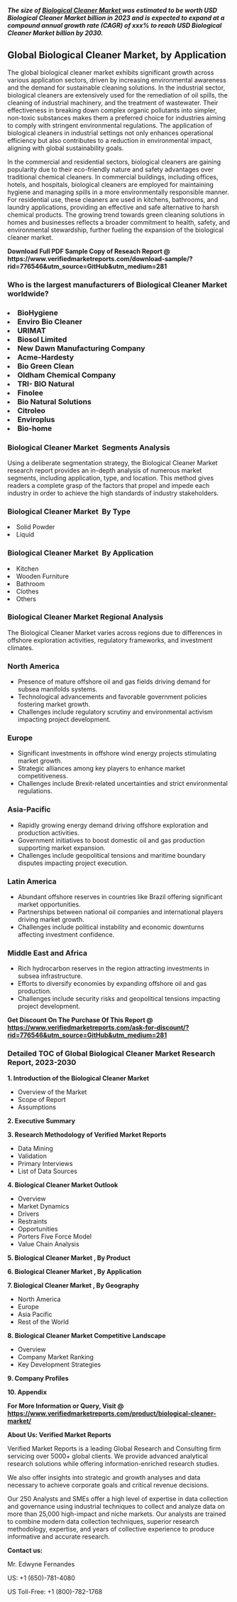 <p><em><strong>The size of <a href="https://www.verifiedmarketreports.com/download-sample/?rid=776546&utm_source=GitHub&utm_medium=281" target="_blank">Biological Cleaner Market </a> was estimated to be worth USD Biological Cleaner Market billion in 2023 and is expected to expand at a compound annual growth rate (CAGR) of xxx% to reach USD Biological Cleaner Market billion by 2030.</strong></em><br /><h2>Global Biological Cleaner Market, by Application</h2><p>The global biological cleaner market exhibits significant growth across various application sectors, driven by increasing environmental awareness and the demand for sustainable cleaning solutions. In the industrial sector, biological cleaners are extensively used for the remediation of oil spills, the cleaning of industrial machinery, and the treatment of wastewater. Their effectiveness in breaking down complex organic pollutants into simpler, non-toxic substances makes them a preferred choice for industries aiming to comply with stringent environmental regulations. The application of biological cleaners in industrial settings not only enhances operational efficiency but also contributes to a reduction in environmental impact, aligning with global sustainability goals.</p><p>In the commercial and residential sectors, biological cleaners are gaining popularity due to their eco-friendly nature and safety advantages over traditional chemical cleaners. In commercial buildings, including offices, hotels, and hospitals, biological cleaners are employed for maintaining hygiene and managing spills in a more environmentally responsible manner. For residential use, these cleaners are used in kitchens, bathrooms, and laundry applications, providing an effective and safe alternative to harsh chemical products. The growing trend towards green cleaning solutions in homes and businesses reflects a broader commitment to health, safety, and environmental stewardship, further fueling the expansion of the biological cleaner market.</p></p><p id="" class=""><strong>Download Full PDF Sample Copy of Reseach Report @ <a target="">https://www.verifiedmarketreports.com/download-sample/?rid=776546&utm_source=GitHub&utm_medium=281</a></strong></p><h3 id="" class="">Who is the largest manufacturers of&nbsp;Biological Cleaner Market worldwide?</h3><h3 class=""></Li><Li>BioHygiene</Li><Li> Enviro Bio Cleaner</Li><Li> URIMAT</Li><Li> Biosol Limited</Li><Li> New Dawn Manufacturing Company</Li><Li> Acme-Hardesty</Li><Li> Bio Green Clean</Li><Li> Oldham Chemical Company</Li><Li> TRI- BIO Natural</Li><Li> Finolee</Li><Li> Bio Natural Solutions</Li><Li> Citroleo</Li><Li> Enviroplus</Li><Li> Bio-home</h3><h3 id="" class="">Biological Cleaner Market &nbsp;Segments Analysis</h3><p id="" class="">Using a deliberate segmentation strategy, the Biological Cleaner Market research report provides an in-depth analysis of numerous market segments, including application, type, and location. This method gives readers a complete grasp of the factors that propel and impede each industry in order to achieve the high standards of industry stakeholders.</p><h3 id="" class="">Biological Cleaner Market &nbsp;By Type</h3><p></Li><Li>Solid Powder</Li><Li> Liquid</p><h3 id="" class="">Biological Cleaner Market &nbsp;By Application</h3><p class=""></Li><Li>Kitchen</Li><Li> Wooden Furniture</Li><Li> Bathroom</Li><Li> Clothes</Li><Li> Others</p><h3 id="" class="">Biological Cleaner Market Regional Analysis</h3><p id="" class="">The Biological Cleaner Market varies across regions due to differences in offshore exploration activities, regulatory frameworks, and investment climates.</p><h3 id="" class="">North America</h3><ul><li>Presence of mature offshore oil and gas fields driving demand for subsea manifolds systems.</li><li>Technological advancements and favorable government policies fostering market growth.</li><li>Challenges include regulatory scrutiny and environmental activism impacting project development.</li></ul><h3 id="" class="">Europe</h3><ul><li>Significant investments in offshore wind energy projects stimulating market growth.</li><li>Strategic alliances among key players to enhance market competitiveness.</li><li>Challenges include Brexit-related uncertainties and strict environmental regulations.</li></ul><h3 id="" class="">Asia-Pacific</h3><ul><li>Rapidly growing energy demand driving offshore exploration and production activities.</li><li>Government initiatives to boost domestic oil and gas production supporting market expansion.</li><li>Challenges include geopolitical tensions and maritime boundary disputes impacting project execution.</li></ul><h3 id="" class="">Latin America</h3><ul><li>Abundant offshore reserves in countries like Brazil offering significant market opportunities.</li><li>Partnerships between national oil companies and international players driving market growth.</li><li>Challenges include political instability and economic downturns affecting investment confidence.</li></ul><h3 id="" class="">Middle East and Africa</h3><ul><li>Rich hydrocarbon reserves in the region attracting investments in subsea infrastructure.</li><li>Efforts to diversify economies by expanding offshore oil and gas production.</li><li>Challenges include security risks and geopolitical tensions impacting project development.</li></ul><p id="" class=""><strong>Get Discount On The Purchase Of This Report @ <a href="https://www.verifiedmarketreports.com/ask-for-discount/?rid=776546&utm_source=GitHub&utm_medium=281" target="_blank">https://www.verifiedmarketreports.com/ask-for-discount/?rid=776546&utm_source=GitHub&utm_medium=281</a></strong></p><h3 id="" class="">Detailed TOC of Global Biological Cleaner Market Research Report, 2023-2030</h3><p id="" class=""><strong>1. Introduction of the Biological Cleaner Market </strong></p><ul><li>Overview of the Market</li><li>Scope of Report</li><li>Assumptions</li></ul><p id="" class=""><strong>2. Executive Summary</strong></p><p id="" class=""><strong>3. Research Methodology of Verified Market Reports</strong></p><ul><li>Data Mining</li><li>Validation</li><li>Primary Interviews</li><li>List of Data Sources</li></ul><p id="" class=""><strong>4. Biological Cleaner Market Outlook</strong></p><ul><li>Overview</li><li>Market Dynamics</li><li>Drivers</li><li>Restraints</li><li>Opportunities</li><li>Porters Five Force Model</li><li>Value Chain Analysis</li></ul><p id="" class=""><strong>5. Biological Cleaner Market , By Product</strong></p><p id="" class=""><strong>6. Biological Cleaner Market , By Application</strong></p><p id="" class=""><strong>7. Biological Cleaner Market , By Geography</strong></p><ul><li>North America</li><li>Europe</li><li>Asia Pacific</li><li>Rest of the World</li></ul><p id="" class=""><strong>8. Biological Cleaner Market Competitive Landscape</strong></p><ul><li>Overview</li><li>Company Market Ranking</li><li>Key Development Strategies</li></ul><p id="" class=""><strong>9. Company Profiles</strong></p><p id="" class=""><strong>10. Appendix</strong></p><p id="" class=""><strong>For More Information or Query, Visit @ <a href="https://www.verifiedmarketreports.com/product/biological-cleaner-market/" target="_blank">https://www.verifiedmarketreports.com/product/biological-cleaner-market/</a></strong></p><p id="" class=""><strong>About Us: Verified Market Reports</strong></p><p id="" class="">Verified Market Reports is a leading Global Research and Consulting firm servicing over 5000+ global clients. We provide advanced analytical research solutions while offering information-enriched research studies.</p><p id="" class="">We also offer insights into strategic and growth analyses and data necessary to achieve corporate goals and critical revenue decisions.</p><p id="" class="">Our 250 Analysts and SMEs offer a high level of expertise in data collection and governance using industrial techniques to collect and analyze data on more than 25,000 high-impact and niche markets. Our analysts are trained to combine modern data collection techniques, superior research methodology, expertise, and years of collective experience to produce informative and accurate research.</p><p id="" class=""><strong>Contact us:</strong></p><p id="" class="">Mr. Edwyne Fernandes</p><p id="" class="">US: +1 (650)-781-4080</p><p id="" class="">US Toll-Free: +1 (800)-782-1768</p>

